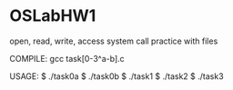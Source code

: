 # OSLabHW1
open, read, write, access system call practice with files

COMPILE:
gcc task[0-3^a-b].c

USAGE:
$ ./task0a <some-protected-file>
$ ./task0b <name-of-file-to-create>
$ ./task1 <file-to-print>
$ ./task2 <source> <destination>
$ ./task3 <source> <destination>
